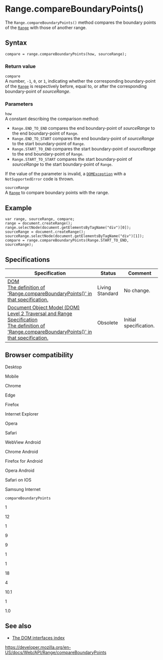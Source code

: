 Range.compareBoundaryPoints()
=============================

The `Range.compareBoundaryPoints()` method compares the boundary points of the [`Range`](../range) with those of another range.

Syntax
------

    compare = range.compareBoundaryPoints(how, sourceRange);

### Return value

`compare`  
A number, `-1`, `0`, or `1`, indicating whether the corresponding boundary-point of the [`Range`](../range) is respectively before, equal to, or after the corresponding boundary-point of *sourceRange*.

### Parameters

`how`  
A constant describing the comparison method:

-   `Range.END_TO_END` compares the end boundary-point of *sourceRange* to the end boundary-point of `Range`.
-   `Range.END_TO_START` compares the end boundary-point of *sourceRange* to the start boundary-point of `Range`.
-   `Range.START_TO_END` compares the start boundary-point of *sourceRange* to the end boundary-point of `Range`.
-   `Range.START_TO_START` compares the start boundary-point of *sourceRange* to the start boundary-point of `Range`.

If the value of the parameter is invalid, a [`DOMException`](../domexception) with a `NotSupportedError` code is thrown.

 `sourceRange`   
A [`Range`](../range) to compare boundary points with the range.

Example
-------

    var range, sourceRange, compare;
    range = document.createRange();
    range.selectNode(document.getElementsByTagName("div")[0]);
    sourceRange = document.createRange();
    sourceRange.selectNode(document.getElementsByTagName("div")[1]);
    compare = range.compareBoundaryPoints(Range.START_TO_END, sourceRange);

Specifications
--------------

<table><thead><tr class="header"><th>Specification</th><th>Status</th><th>Comment</th></tr></thead><tbody><tr class="odd"><td><a href="https://dom.spec.whatwg.org/#dom-range-compareboundarypoints">DOM<br />
<span class="small">The definition of 'Range.compareBoundaryPoints()' in that specification.</span></a></td><td><span class="spec-living">Living Standard</span></td><td>No change.</td></tr><tr class="even"><td><a href="https://www.w3.org/TR/DOM-Level-2-Traversal-Range/ranges.html#Level2-Range-method-compareBoundaryPoints">Document Object Model (DOM) Level 2 Traversal and Range Specification<br />
<span class="small">The definition of 'Range.compareBoundaryPoints()' in that specification.</span></a></td><td><span class="spec-obsolete">Obsolete</span></td><td>Initial specification.</td></tr></tbody></table>

Browser compatibility
---------------------

Desktop

Mobile

Chrome

Edge

Firefox

Internet Explorer

Opera

Safari

WebView Android

Chrome Android

Firefox for Android

Opera Android

Safari on IOS

Samsung Internet

`compareBoundaryPoints`

1

12

1

9

9

1

1

18

4

10.1

1

1.0

See also
--------

-   [The DOM interfaces index](../document_object_model)

<a href="https://developer.mozilla.org/en-US/docs/Web/API/Range/compareBoundaryPoints" class="_attribution-link">https://developer.mozilla.org/en-US/docs/Web/API/Range/compareBoundaryPoints</a>
